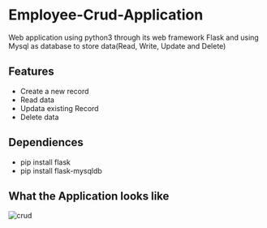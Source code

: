 # Employee-Crud-Application
Web application using python3 through its web framework Flask and using Mysql as database to store data(Read, Write, Update and Delete)

## Features
- Create a new record
- Read data
- Updata existing Record
- Delete data

## Dependiences
- pip install flask
- pip install flask-mysqldb

## What the Application looks like
![crud](https://user-images.githubusercontent.com/29799005/101937559-07036500-3c08-11eb-8418-6f9949aaf4ff.PNG)


